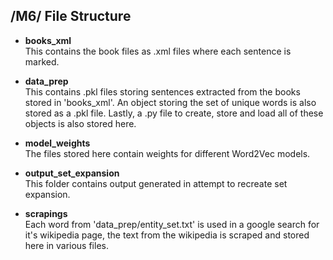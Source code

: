 ## /M6/ File Structure

* **books_xml**  
This contains the book files as .xml files where each sentence is marked.  

 
* **data_prep**  
This contains .pkl files storing sentences extracted from the books stored in 'books_xml'. 
An object storing the set of unique words is also stored as a .pkl file. Lastly, a .py file
to create, store and load all of these objects is also stored here.


* **model_weights**  
The files stored here contain weights for different Word2Vec models.  

 
 
* **output_set_expansion**  
This folder contains output generated in attempt to recreate set expansion.  

  
* **scrapings**  
Each word from 'data_prep/entity_set.txt' is used in a google search for it's wikipedia page,
the text from the wikipedia is scraped and stored here in various files. 

 